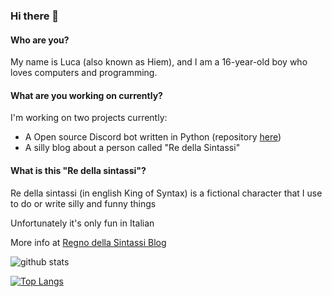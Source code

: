 ### Hi there 👋

#### Who are you?

My name is Luca (also known as Hiem), and I am a 16-year-old boy who loves computers and programming.

#### What are you working on currently?

I'm working on two projects currently:
- A Open source Discord bot written in Python (repository [here](https://github.com/nientedidecente/NDD-Bot))
- A silly blog about a person called "Re della Sintassi"

#### What is this "Re della sintassi"?

Re della sintassi (in english King of Syntax) is a fictional character that I use to do or write silly and funny things

Unfortunately it's only fun in Italian

More info at [Regno della Sintassi Blog](https://regnodellasintassi.surge.sh/about)

![github stats](https://github-readme-stats.vercel.app/api?username=HiemSword&show_icons=true)

[![Top Langs](https://github-readme-stats.vercel.app/api/top-langs/?username=HiemSword&hide=ren'py,javascript&langs_count=9)](https://github.com/anuraghazra/github-readme-stats)
